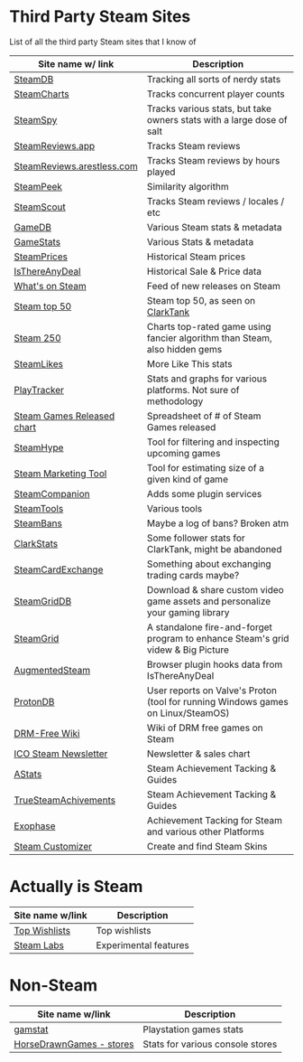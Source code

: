# Third Party Steam Sites

List of all the third party Steam sites that I know of

| Site name w/ link | Description |
|-------------------|---------|
| [SteamDB](https://steamdb.info) | Tracking all sorts of nerdy stats |
| [SteamCharts](https://steamcharts.com/) | Tracks concurrent player counts |
| [SteamSpy](https://steamspy.com) | Tracks various stats, but take owners stats with a large dose of salt |
| [SteamReviews.app](https://steamreviews.app/) | Tracks Steam reviews |
| [SteamReviews.arestless.com](https://steamreviews.arestless.com/) | Tracks Steam reviews by hours played |
| [SteamPeek](https://steampeek.hu/) | Similarity algorithm |
| [SteamScout](http://togeproductions.com/SteamScout/steamAPI.php?appID=464920) | Tracks Steam reviews / locales / etc |
| [GameDB](https://gamedb.online) | Various Steam stats & metadata |
| [GameStats](https://games-stats.com/) | Various Stats & metadata |
| [SteamPrices](https://www.steamprices.com) | Historical Steam prices |
| [IsThereAnyDeal](https://isthereanydeal.com) | Historical Sale & Price data |
| [What's on Steam](http://www.whatsonsteam.com/index.htm) | Feed of new releases on Steam |
| [Steam top 50](http://necrommunity.ovh/steamtop50/top.html) | Steam top 50, as seen on [ClarkTank](https://www.twitch.tv/braceyourselfgames) |
| [Steam 250](https://steam250.com/) | Charts top-rated game using fancier algorithm than Steam, also hidden gems |
| [SteamLikes](http://steamlikes.com/) | More Like This stats |
| [PlayTracker](https://playtracker.net/insight/) | Stats and graphs for various platforms. Not sure of methodology |
| [Steam Games Released chart](https://docs.google.com/spreadsheets/d/1apEfzb8dxOoa39qDuA7ZC-LlRQXF3N2tQMR4eyqBqIE/edit#gid=956055254) | Spreadsheet of # of Steam Games released |
| [SteamHype](https://steamhype.com/calendar) | Tool for filtering and inspecting upcoming games |
| [Steam Marketing Tool](https://games-stats.com/steam/) | Tool for estimating size of a given kind of game |
| [SteamCompanion](https://steamcompanion.com/) | Adds some plugin services |
| [SteamTools](https://steam.madjoki.com/) | Various tools |
| [SteamBans](https://steambans.com/) | Maybe a log of bans? Broken atm |
| [ClarkStats](https://clark-stats.appspot.com/) | Some follower stats for ClarkTank, might be abandoned |
| [SteamCardExchange](https://www.steamcardexchange.net/) | Something about exchanging trading cards maybe? |
| [SteamGridDB](https://www.steamgriddb.com/) | Download & share custom video game assets and personalize your gaming library |
| [SteamGrid](https://github.com/boppreh/steamgrid) | A standalone fire-and-forget program to enhance Steam's grid videw & Big Picture |
| [AugmentedSteam](https://es.isthereanydeal.com/) | Browser plugin hooks data from IsThereAnyDeal |
| [ProtonDB](https://www.protondb.com/) | User reports on Valve's Proton (tool for running Windows games on Linux/SteamOS) |
| [DRM-Free Wiki](https://steam.fandom.com/wiki/List_of_DRM-free_games) | Wiki of DRM free games on Steam |
| [ICO Steam Newsletter](https://icopartners.com/steam-newsletter/) | Newsletter & sales chart |
| [AStats](https://astats.astats.nl/astats/index.php) | Steam Achievement Tacking & Guides |
| [TrueSteamAchivements](https://truesteamachievements.com/) | Steam Achievement Tacking & Guides |
| [Exophase](https://www.exophase.com/) | Achievement Tacking for Steam and various other Platforms |
| [Steam Customizer](https://steamcustomizer.com/) | Create and find Steam Skins |

# Actually is Steam

| Site name w/link | Description |
|------------------|-------------|
| [Top Wishlists](https://store.steampowered.com/search/?ignore_preferences=1&filter=popularwishlist) | Top wishlists |
| [Steam Labs](https://store.steampowered.com/labs) | Experimental features |


# Non-Steam

| Site name w/link | Description |
|------------------|-------------|
| [gamstat](http://gamstat.com/games/) | Playstation games stats |
| [HorseDrawnGames - stores](https://www.horsedrawngames.com/stores/) | Stats for various console stores |


